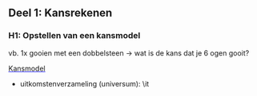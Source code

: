 ## Deel 1: Kansrekenen

### H1: Opstellen van een kansmodel

vb. 1x gooien met een dobbelsteen &rarr; wat is de kans dat je 6 ogen gooit?

<u style="text-decoration:underline; text-decoration-color: blue;">Kansmodel</u>

- uitkomstenverzameling (universum): \it
